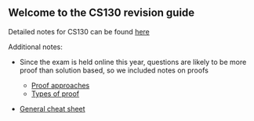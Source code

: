 ## Welcome to the CS130 revision guide

Detailed notes for CS130 can be found [here](./content/INDEX.html)



Additional notes:

- Since the exam is held online this year, questions are likely to be more proof than solution based, so we included notes on proofs
   - [Proof approaches](./ProofApproaches)
   - [Types of proof](./TypesOfProof)

- [General cheat sheet](./CheatSheet)

